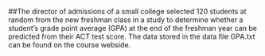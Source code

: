 ##The director of admissions of a small college selected 120 students at random from the new freshman class in a study to determine whether a student’s grade point average (GPA) at the end of the freshman year can be predicted from their ACT test score. The data stored in the data file GPA.txt can be found on the course webside.
